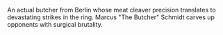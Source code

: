 An actual butcher from Berlin whose meat cleaver precision translates to devastating strikes in the ring. Marcus "The Butcher" Schmidt carves up opponents with surgical brutality.